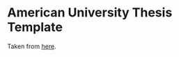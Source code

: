 # American University Thesis Template

Taken from [here](https://subversion.american.edu/aisaac/authesis/authesis.htm?_ga=2.214932439.1192722638.1508175148-1158538612.1503086237).
